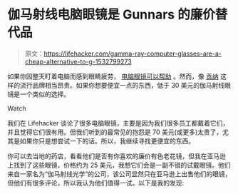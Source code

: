 # 伽马射线电脑眼镜是 Gunnars 的廉价替代品

> 原文：<https://lifehacker.com/gamma-ray-computer-glasses-are-a-cheap-alternative-to-g-1532799273>

如果你因整天盯着电脑而感到眼睛疲劳， [电脑眼镜可以帮助](https://lifehacker.com/do-computer-glasses-really-work-5980509) 。然而，像 [贡纳](http://www.gunnars.com/) 这样的流行品牌相当昂贵。如果你想要便宜一点的东西，低于 30 美元的伽马射线眼镜是一个类似的选择。

Watch

我们在 Lifehacker 谈论了很多电脑眼镜，主要是因为我们很多员工都戴着它们，并且觉得它们很有用。但我们听到的最常见的抱怨是 70 美元(或更多)太贵了，尤其是如果你只是想尝试一下的话。所以，我继续寻找更便宜的东西。

你可以去当地的药店，看看他们是否有你喜欢的廉价有色老花镜，但我在亚马逊 上找到了这些眼镜，价格约为 25 美元，我想它们会是一副不错的试戴眼镜。他们来自一家名为“伽马射线光学”的公司，该公司显然只在亚马逊上出售他们的眼镜，但他们有很多评论，所以我认为他们值得一试。以下是我的发现: